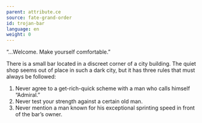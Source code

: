 ```yaml
---
parent: attribute.ce
source: fate-grand-order
id: trojan-bar
language: en
weight: 0
---
```


“…Welcome.
Make yourself comfortable.”

There is a small bar located in a discreet corner of a city building. The quiet shop seems out of place in such a dark city, but it has three rules that must always be followed:

1. Never agree to a get-rich-quick scheme with a man who calls himself “Admiral.”
2. Never test your strength against a certain old man.
3. Never mention a man known for his exceptional sprinting speed in front of the bar’s owner.
